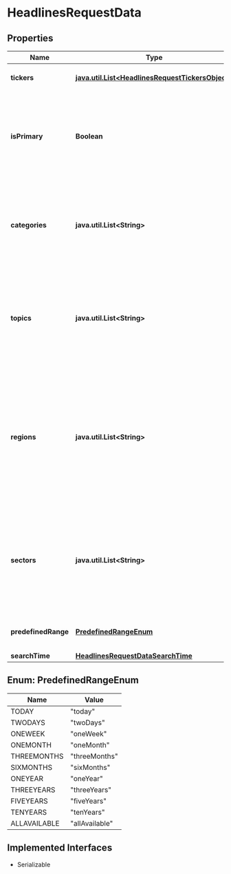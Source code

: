 

# HeadlinesRequestData


## Properties

Name | Type | Description | Notes
------------ | ------------- | ------------- | -------------
**tickers** | [**java.util.List&lt;HeadlinesRequestTickersObject&gt;**](HeadlinesRequestTickersObject.md) | List of tickers to filter the headlines. Each ticker is an object. |  [optional]
**isPrimary** | **Boolean** | If true, stories that match the provided ticker on which the ticker is a primary symbol will be returned. Additionally, stories that match the other filters specified such as topics or regions will also be returned.   |  [optional]
**categories** | **java.util.List&lt;String&gt;** | A list of categories used to filter the headlines. Categories are define the nature or topic of the headlines, such as \&quot;Earnings\&quot;. Use the &#x60;/filters/categories&#x60; endpoint to get the list of available categories. |  [optional]
**topics** | **java.util.List&lt;String&gt;** | A list of topics used to filter the headlines. Topics represent specific subjects or themes associated with the headlines, such as \&quot;Market Summaries\&quot;. Use the &#x60;/filters/topics&#x60; endpoint to get the list of available topics. |  [optional]
**regions** | **java.util.List&lt;String&gt;** | A list of regions used to filter the headlines. Regions specify the geographical location or market to which the headlines are relevant, for example, \&quot;North America\&quot;. Use the &#x60;/filters/regions&#x60; endpoint to get the list of available regions.  **Note:** Filtering is possible only for top-level regions, not individual countries. |  [optional]
**sectors** | **java.util.List&lt;String&gt;** | A list of sectors used to filter the headlines. Sectors are segments or divisions of the economy or market provided by StreetAccount, such as \&quot;Financial\&quot;. Use the &#x60;/filters/sectors&#x60;endpoint to get the list of available sectors. |  [optional]
**predefinedRange** | [**PredefinedRangeEnum**](#PredefinedRangeEnum) | see list of valid date ranges. Date range is mutually exclusive to start/end time |  [optional]
**searchTime** | [**HeadlinesRequestDataSearchTime**](HeadlinesRequestDataSearchTime.md) |  |  [optional]



## Enum: PredefinedRangeEnum

Name | Value
---- | -----
TODAY | &quot;today&quot;
TWODAYS | &quot;twoDays&quot;
ONEWEEK | &quot;oneWeek&quot;
ONEMONTH | &quot;oneMonth&quot;
THREEMONTHS | &quot;threeMonths&quot;
SIXMONTHS | &quot;sixMonths&quot;
ONEYEAR | &quot;oneYear&quot;
THREEYEARS | &quot;threeYears&quot;
FIVEYEARS | &quot;fiveYears&quot;
TENYEARS | &quot;tenYears&quot;
ALLAVAILABLE | &quot;allAvailable&quot;


## Implemented Interfaces

* Serializable


